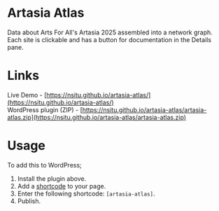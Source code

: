# Artasia Atlas
Data about Arts For All's Artasia 2025 assembled into a network graph. Each site is clickable and has a button for documentation in the Details pane.  
  
# Links
Live Demo - [https://nsitu.github.io/artasia-atlas/](https://nsitu.github.io/artasia-atlas/)  
WordPress plugin (ZIP) - [https://nsitu.github.io/artasia-atlas/artasia-atlas.zip](https://nsitu.github.io/artasia-atlas/artasia-atlas.zip)

# Usage
To add this to WordPress;
1. Install the plugin above.
2. Add a [shortcode](https://wordpress.com/support/wordpress-editor/blocks/shortcode-block/) to your page.
3. Enter the following shortcode: `[artasia-atlas]`.
4. Publish.